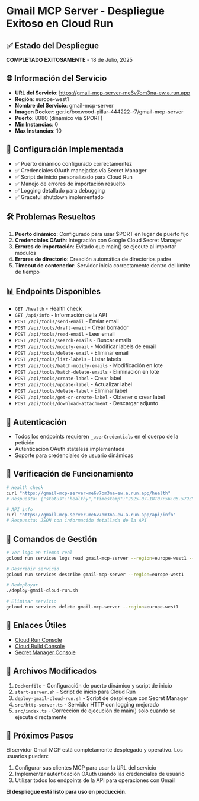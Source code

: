 # Gmail MCP Server - Despliegue Exitoso en Cloud Run

## ✅ Estado del Despliegue
**COMPLETADO EXITOSAMENTE** - 18 de Julio, 2025

## 🌐 Información del Servicio
- **URL del Servicio**: https://gmail-mcp-server-me6v7om3na-ew.a.run.app
- **Región**: europe-west1
- **Nombre del Servicio**: gmail-mcp-server
- **Imagen Docker**: gcr.io/boxwood-pillar-444222-r7/gmail-mcp-server
- **Puerto**: 8080 (dinámico vía $PORT)
- **Min Instancias**: 0
- **Max Instancias**: 10

## 🔧 Configuración Implementada
- ✅ Puerto dinámico configurado correctamentez
- ✅ Credenciales OAuth manejadas vía Secret Manager
- ✅ Script de inicio personalizado para Cloud Run
- ✅ Manejo de errores de importación resuelto
- ✅ Logging detallado para debugging
- ✅ Graceful shutdown implementado

## 🛠 Problemas Resueltos
1. **Puerto dinámico**: Configurado para usar $PORT en lugar de puerto fijo
2. **Credenciales OAuth**: Integración con Google Cloud Secret Manager
3. **Errores de importación**: Evitado que main() se ejecute al importar módulos
4. **Errores de directorio**: Creación automática de directorios padre
5. **Timeout de contenedor**: Servidor inicia correctamente dentro del límite de tiempo

## 📊 Endpoints Disponibles
- `GET /health` - Health check
- `GET /api/info` - Información de la API
- `POST /api/tools/send-email` - Enviar email
- `POST /api/tools/draft-email` - Crear borrador
- `POST /api/tools/read-email` - Leer email
- `POST /api/tools/search-emails` - Buscar emails
- `POST /api/tools/modify-email` - Modificar labels de email
- `POST /api/tools/delete-email` - Eliminar email
- `POST /api/tools/list-labels` - Listar labels
- `POST /api/tools/batch-modify-emails` - Modificación en lote
- `POST /api/tools/batch-delete-emails` - Eliminación en lote
- `POST /api/tools/create-label` - Crear label
- `POST /api/tools/update-label` - Actualizar label
- `POST /api/tools/delete-label` - Eliminar label
- `POST /api/tools/get-or-create-label` - Obtener o crear label
- `POST /api/tools/download-attachment` - Descargar adjunto

## 🔐 Autenticación
- Todos los endpoints requieren `_userCredentials` en el cuerpo de la petición
- Autenticación OAuth stateless implementada
- Soporte para credenciales de usuario dinámicas

## 🧪 Verificación de Funcionamiento
```bash
# Health check
curl "https://gmail-mcp-server-me6v7om3na-ew.a.run.app/health"
# Respuesta: {"status":"healthy","timestamp":"2025-07-18T07:56:06.579Z"}

# API info
curl "https://gmail-mcp-server-me6v7om3na-ew.a.run.app/api/info"
# Respuesta: JSON con información detallada de la API
```

## 📖 Comandos de Gestión
```bash
# Ver logs en tiempo real
gcloud run services logs read gmail-mcp-server --region=europe-west1 --follow

# Describir servicio
gcloud run services describe gmail-mcp-server --region=europe-west1

# Redeployar
./deploy-gmail-cloud-run.sh

# Eliminar servicio
gcloud run services delete gmail-mcp-server --region=europe-west1
```

## 🔗 Enlaces Útiles
- [Cloud Run Console](https://console.cloud.google.com/run/detail/europe-west1/gmail-mcp-server)
- [Cloud Build Console](https://console.cloud.google.com/cloud-build/builds)
- [Secret Manager Console](https://console.cloud.google.com/security/secret-manager)

## 📝 Archivos Modificados
1. `Dockerfile` - Configuración de puerto dinámico y script de inicio
2. `start-server.sh` - Script de inicio para Cloud Run
3. `deploy-gmail-cloud-run.sh` - Script de despliegue con Secret Manager
4. `src/http-server.ts` - Servidor HTTP con logging mejorado
5. `src/index.ts` - Corrección de ejecución de main() solo cuando se ejecuta directamente

## 🎯 Próximos Pasos
El servidor Gmail MCP está completamente desplegado y operativo. Los usuarios pueden:
1. Configurar sus clientes MCP para usar la URL del servicio
2. Implementar autenticación OAuth usando las credenciales de usuario
3. Utilizar todos los endpoints de la API para operaciones con Gmail

**El despliegue está listo para uso en producción.**
